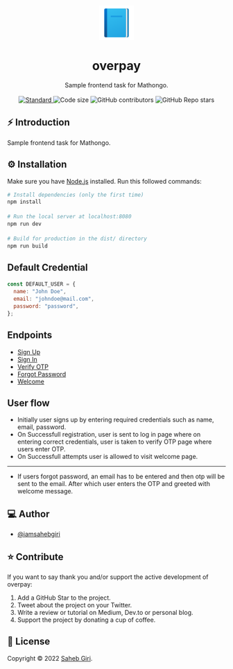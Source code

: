<p align="center">
  <a href="https://github.com/iamsahebgiri/add-readme">
    <img alt="overpay" height="80" src="https://raw.githubusercontent.com/iamsahebgiri/add-readme/main/static/add-readme.png">
  </a>
</p>
<h1 align="center">overpay</h1>

<div align="center">
Sample frontend task for Mathongo.
</div>

<br />

<div align="center">
  <a href="https://standardjs.com">
    <img src="https://img.shields.io/badge/code%20style-standard-brightgreen.svg?style=flat-square"
      alt="Standard" />
  </a>
  
  <img src="https://img.shields.io/github/languages/code-size/iamsahebgiri/overpay?style=flat-square" alt="Code size" />

  <img alt="GitHub contributors" src="https://img.shields.io/github/contributors/iamsahebgiri/overpay?style=flat-square">

  <img alt="GitHub Repo stars" src="https://img.shields.io/github/stars/iamsahebgiri/overpay?style=social">
</div>

## ⚡️ Introduction

Sample frontend task for Mathongo.

## ⚙️ Installation

Make sure you have [Node.js](https://nodejs.org/en/download/) installed.
Run this followed commands:

```bash
# Install dependencies (only the first time)
npm install

# Run the local server at localhost:8080
npm run dev

# Build for production in the dist/ directory
npm run build
```

## Default Credential

```js
const DEFAULT_USER = {
  name: "John Doe",
  email: "johndoe@mail.com",
  password: "password",
};
```

## Endpoints

- [Sign Up](https://overpay-iota.vercel.app/sign-up)
- [Sign In](https://overpay-iota.vercel.app/sign-in)
- [Verify OTP](https://overpay-iota.vercel.app/verify-otp)
- [Forgot Password](https://overpay-iota.vercel.app/forgot-password)
- [Welcome](https://overpay-iota.vercel.app/welcome)

## User flow

- Initially user signs up by entering required credentials such as name, email, password.
- On Successfull registration, user is sent to log in page where on entering correct credentials, user is taken to verify OTP page where users enter OTP.
- On Successfull attempts user is allowed to visit welcome page.

---

- If users forgot password, an email has to be entered and then otp will be sent to the email. After which user enters the OTP and greeted with welcome message.

## ‍💻 Author

- [@iamsahebgiri](https://github.com/iamsahebgiri)

## ⭐️ Contribute

If you want to say thank you and/or support the active development of overpay:

1. Add a GitHub Star to the project.
2. Tweet about the project on your Twitter.
3. Write a review or tutorial on Medium, Dev.to or personal blog.
4. Support the project by donating a cup of coffee.

## 🧾 License

Copyright &copy; 2022 [Saheb Giri](https://github.com/iamsahebgiri).
